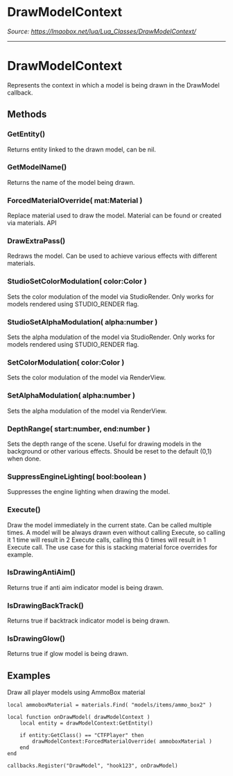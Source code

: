 # DrawModelContext

*Source: https://lmaobox.net/lua/Lua_Classes/DrawModelContext/*

---



# DrawModelContext


Represents the context in which a model is being drawn in the DrawModel callback.


## Methods


### GetEntity()


Returns entity linked to the drawn model, can be nil.


### GetModelName()


Returns the name of the model being drawn.


### ForcedMaterialOverride( mat:Material )


Replace material used to draw the model. Material can be found or created via materials. API


### DrawExtraPass()


Redraws the model. Can be used to achieve various effects with different materials.


### StudioSetColorModulation( color:Color )


Sets the color modulation of the model via StudioRender. Only works for models rendered using STUDIO_RENDER flag.


### StudioSetAlphaModulation( alpha:number )


Sets the alpha modulation of the model via StudioRender. Only works for models rendered using STUDIO_RENDER flag.


### SetColorModulation( color:Color )


Sets the color modulation of the model via RenderView.


### SetAlphaModulation( alpha:number )


Sets the alpha modulation of the model via RenderView.


### DepthRange( start:number, end:number )


Sets the depth range of the scene. Useful for drawing models in the background or other various effects. Should be reset to the default (0,1) when done.


### SuppressEngineLighting( bool:boolean )


Suppresses the engine lighting when drawing the model.


### Execute()


Draw the model immediately in the current state. Can be called multiple times. A model will be always drawn even without calling Execute, so calling it 1 time will result in 2 Execute calls, calling this 0 times will result in 1 Execute call. The use case for this is stacking material force overrides for example.


### IsDrawingAntiAim()


Returns true if anti aim indicator model is being drawn.


### IsDrawingBackTrack()


Returns true if backtrack indicator model is being drawn.


### IsDrawingGlow()


Returns true if glow model is being drawn.


## Examples


Draw all player models using AmmoBox material
```
local ammoboxMaterial = materials.Find( "models/items/ammo_box2" )

local function onDrawModel( drawModelContext )
    local entity = drawModelContext:GetEntity()

    if entity:GetClass() == "CTFPlayer" then
        drawModelContext:ForcedMaterialOverride( ammoboxMaterial )
    end
end

callbacks.Register("DrawModel", "hook123", onDrawModel) 

```


